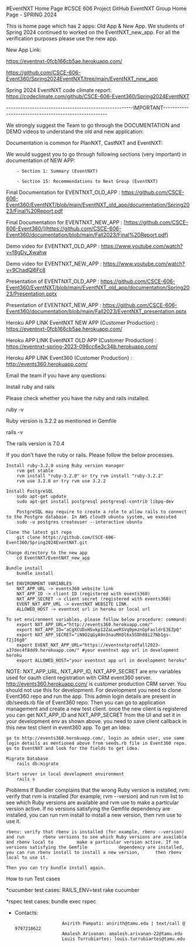 #EventNXT Home Page
#CSCE 606 Project GitHub EventNXT Group Home Page - SPRING 2024

This is home page which has 2 apps: Old App & New App.
We students of Spring 2024 continued to worked on the EventNXT_new_app. For all the verification purposes please use the new app.

New App Link:

https://eventnxt-0fcb166cb5ae.herokuapp.com/


https://github.com/CSCE-606-Event360/Spring2024EventNXT/tree/main/EventNXT_new_app


Spring 2024 EventNXT code climate report: https://codeclimate.com/github/CSCE-606-Event360/Spring2024EventNXT

------------------------------------------------------IMPORTANT------------------------------------------------------

We strongly suggest the Team to go through the DOCUMENTATION and DEMO videos to understand the old and new application:

Documentation is common for PlanNXT, CastNXT and EventNXT:

We would suggest you to go through following sections (very important) in documentation of NEW APP:

        - Section 1: Summary (EventNXT)
        
        - Section 15: Recommendations to Next Group (EventNXT)
        

Final Documentation for EVENTNXT_OLD_APP : https://github.com/CSCE-606-Event360/EventNXT/blob/main/EventNXT_old_app/documentation/Spring2023/Final%20Report.pdf

Final Documentation for EVENTNXT_NEW_APP : [https://github.com/CSCE-606-Event360/](https://github.com/CSCE-606-Event360/documentation/blob/main/Fall2023/Final%20Report.pdf)

Demo video for EVENTNXT_OLD_APP : https://www.youtube.com/watch?v=f8gDy_Xwahw

Demo video for EVENTNXT_NEW_APP : https://www.youtube.com/watch?v=9ChadQl6Fc8

Presentation of EVENTNXT_OLD_APP : https://github.com/CSCE-606-Event360/EventNXT/blob/main/EventNXT_old_app/documentation/Spring2023/Presentation.pptx

Presentation of EVENTNXT_NEW_APP : https://github.com/CSCE-606-Event360/documentation/blob/main/Fall2023/EventNXT_presentation.pptx

Heroku APP LINK EventNXT NEW APP (Customer Production) : https://eventnxt-0fcb166cb5ae.herokuapp.com/

Heroku APP LINK EventNXT OLD APP (Customer Production) : https://eventnxt-spring-2023-098cc6e3c34b.herokuapp.com/

Heroku APP LINK Event360 (Customer Production) : http://events360.herokuapp.com/

Email the team if you have any questions:

Install ruby and rails

Please check whether you have the ruby and rails installed.

ruby -v

Ruby version is 3.2.2 as mentioned in Gemfile

rails -v

The rails version is 7.0.4

If you don't have the ruby or rails. Please follow the below processes.

    Install ruby-3.2.0 using Ruby version manager
        rvm get stable
        rvm install "ruby-3.2.0" or try rvm install "ruby-3.2.2"
        rvm use 3.2.0 or try rvm use 3.2.2

    Install PostgreSQL
        sudo apt-get update
        sudo apt-get install postgresql postgresql-contrib libpq-dev
        
        PostgreSQL may require to create a role to allow rails to connect to the Postgre database. In AWS cloud9 ubuntu system, we executed 
        sudo -u postgres createuser --interactive ubuntu

    Clone the latest git repo
        git clone https://github.com/CSCE-606-Event360/Spring2024EventNXT.git

    Change directory to the new app
        cd EventNXT/EventNXT_new_app

    Bundle install
        bundle install

    Set ENVIRONMENT VARIABLES
        NXT_APP_URL -> events360 website link
        NXT_APP_ID -> client ID (registered with events360)
        NXT_APP_SECRET -> client secret (registered with events360)
        EVENT_NXT_APP_URL -> eventNXT WEBSITE LINK.
        ALLOWED_HOST -> eventnxt url in heroku or local url

    To set environment variables, please follow below procedure: command:
        export NXT_APP_URL="http://events360.herokuapp.com/"
        export NXT_APP_ID="aCgXCUDxHSvkp12ZaLweRSVq0pmznGpFasldrE3EZpQ"
        export NXT_APP_SECRET="iN9O2qGyA9n3nauMXOl6x5SDh08i27Nb1gs-fIjI6g0"
        export EVENT_NXT_APP_URL="https://eventnxtprodfall2023-a37dec4f8dd9.herokuapp.com/" #your eventnxt app url in development heroku
        export ALLOWED_HOST="your eventnxt app url in development heroku"

NOTE: NXT_APP_URL, NXT_APP_ID, NXT_APP_SECRET are env variables used for oauth client registration with CRM event360 server. http://events360.herokuapp.com/ is customer production CRM server. You should not use this for development. For development you need to clone Event360 repo and run the app. This admin login details are present in db/seeds.rb file of Event360 repo. Then you can go to application management and create a new test client. once the new client is registered you can get NXT_APP_ID and NXT_APP_SECRET from the UI and set it in your development env as shown above. you need to save client callback in this new test client in event360 app. To get an Idea:

    go to http://events360.herokuapp.com/, login as admin user, use same login details as mentioned above from seeds.rb file in Event360 repo.
    go to EventNXT and look for the fields to get idea.

    Migrate Database
        rails db:migrate

    Start server in local development environment
        rails s

Problems
If Bundler complains that the wrong Ruby version is installed,
    rvm: verify that rvm is installed (for example, rvm --version) and run rvm         list to see which Ruby versions are available and rvm use to make a particular     version active. If no versions satisfying the Gemfile dependency are               installed, you can run rvm install to install a new version, then rvm use to       use it.

    rbenv: verify that rbenv is installed (for example, rbenv --version) and run       rbenv versions to see which Ruby versions are available and rbenv local to         make a particular version active. If no versions satisfying the Gemfile            dependency are installed, you can run rbenv install to install a new version,      then rbenv local to use it.

    Then you can try bundle install again.

How to run Test cases

*cucumber test cases:
    RAILS_ENV=test rake cucumber

*rspec test cases:
    bundle exec rspec


    
- Contacts:
                
                        Anirith Pampati: anirith@tamu.edu | text/call @ 9797210622
                        Amalesh Arivanan: amalesh.arivanan-22@tamu.edu
                        Louis Turrubiartes: louis.turrubiartes@tamu.edu  



